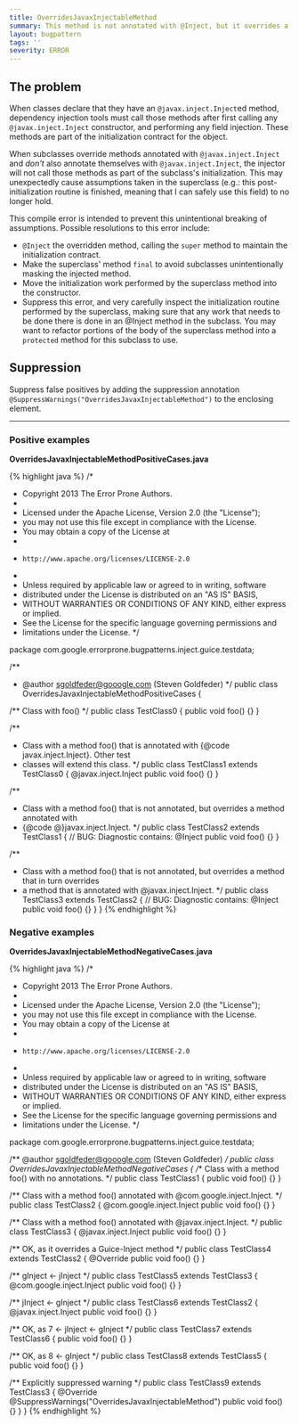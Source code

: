 ```yaml
---
title: OverridesJavaxInjectableMethod
summary: This method is not annotated with @Inject, but it overrides a method that is  annotated with @javax.inject.Inject. The method will not be Injected.
layout: bugpattern
tags: ''
severity: ERROR
---
```


<!--
*** AUTO-GENERATED, DO NOT MODIFY ***
To make changes, edit the @BugPattern annotation or the explanation in docs/bugpattern.
-->


## The problem
When classes declare that they have an `@javax.inject.Inject`ed method,
dependency injection tools must call those methods after first calling any
`@javax.inject.Inject` constructor, and performing any field injection. These
methods are part of the initialization contract for the object.

When subclasses override methods annotated with `@javax.inject.Inject` and
*don't* also annotate themselves with `@javax.inject.Inject`, the injector will
not call those methods as part of the subclass's initialization. This may
unexpectedly cause assumptions taken in the superclass (e.g.: this
post-initialization routine is finished, meaning that I can safely use this
field) to no longer hold.

This compile error is intended to prevent this unintentional breaking of
assumptions. Possible resolutions to this error include:

*   `@Inject` the overridden method, calling the `super` method to maintain the
    initialization contract.
*   Make the superclass' method `final` to avoid subclasses unintentionally
    masking the injected method.
*   Move the initialization work performed by the superclass method into the
    constructor.
*   Suppress this error, and very carefully inspect the initialization routine
    performed by the superclass, making sure that any work that needs to be done
    there is done in an @Inject method in the subclass. You may want to refactor
    portions of the body of the superclass method into a `protected` method for
    this subclass to use.

## Suppression
Suppress false positives by adding the suppression annotation `@SuppressWarnings("OverridesJavaxInjectableMethod")` to the enclosing element.


----------

### Positive examples
__OverridesJavaxInjectableMethodPositiveCases.java__

{% highlight java %}
/*
 * Copyright 2013 The Error Prone Authors.
 *
 * Licensed under the Apache License, Version 2.0 (the "License");
 * you may not use this file except in compliance with the License.
 * You may obtain a copy of the License at
 *
 *     http://www.apache.org/licenses/LICENSE-2.0
 *
 * Unless required by applicable law or agreed to in writing, software
 * distributed under the License is distributed on an "AS IS" BASIS,
 * WITHOUT WARRANTIES OR CONDITIONS OF ANY KIND, either express or implied.
 * See the License for the specific language governing permissions and
 * limitations under the License.
 */

package com.google.errorprone.bugpatterns.inject.guice.testdata;

/**
 * @author sgoldfeder@gooogle.com (Steven Goldfeder)
 */
public class OverridesJavaxInjectableMethodPositiveCases {

  /** Class with foo() */
  public class TestClass0 {
    public void foo() {}
  }

  /**
   * Class with a method foo() that is annotated with {@code javax.inject.Inject}. Other test
   * classes will extend this class.
   */
  public class TestClass1 extends TestClass0 {
    @javax.inject.Inject
    public void foo() {}
  }

  /**
   * Class with a method foo() that is not annotated, but overrides a method annotated with
   * {@code @}javax.inject.Inject.
   */
  public class TestClass2 extends TestClass1 {
    // BUG: Diagnostic contains: @Inject
    public void foo() {}
  }
  
  /**
   * Class with a method foo() that is not annotated, but overrides a method that in turn overrides
   * a method that is annotated with @javax.inject.Inject.
   */
  public class TestClass3 extends TestClass2 {
    // BUG: Diagnostic contains: @Inject
    public void foo() {}
  }
}
{% endhighlight %}

### Negative examples
__OverridesJavaxInjectableMethodNegativeCases.java__

{% highlight java %}
/*
 * Copyright 2013 The Error Prone Authors.
 *
 * Licensed under the Apache License, Version 2.0 (the "License");
 * you may not use this file except in compliance with the License.
 * You may obtain a copy of the License at
 *
 *     http://www.apache.org/licenses/LICENSE-2.0
 *
 * Unless required by applicable law or agreed to in writing, software
 * distributed under the License is distributed on an "AS IS" BASIS,
 * WITHOUT WARRANTIES OR CONDITIONS OF ANY KIND, either express or implied.
 * See the License for the specific language governing permissions and
 * limitations under the License.
 */

package com.google.errorprone.bugpatterns.inject.guice.testdata;

/** @author sgoldfeder@gooogle.com (Steven Goldfeder) */
public class OverridesJavaxInjectableMethodNegativeCases {
  /** Class with a method foo() with no annotations. */
  public class TestClass1 {
    public void foo() {}
  }

  /** Class with a method foo() annotated with @com.google.inject.Inject. */
  public class TestClass2 {
    @com.google.inject.Inject
    public void foo() {}
  }

  /** Class with a method foo() annotated with @javax.inject.Inject. */
  public class TestClass3 {
    @javax.inject.Inject
    public void foo() {}
  }

  /** OK, as it overrides a Guice-Inject method */
  public class TestClass4 extends TestClass2 {
    @Override
    public void foo() {}
  }

  /** gInject <- jInject */
  public class TestClass5 extends TestClass3 {
    @com.google.inject.Inject
    public void foo() {}
  }

  /** jInject <- gInject */
  public class TestClass6 extends TestClass2 {
    @javax.inject.Inject
    public void foo() {}
  }

  /** OK, as 7 <- jInject <- gInject */
  public class TestClass7 extends TestClass6 {
    public void foo() {}
  }

  /** OK, as 8 <- gInject */
  public class TestClass8 extends TestClass5 {
    public void foo() {}
  }

  /** Explicitly suppressed warning */
  public class TestClass9 extends TestClass3 {
    @Override
    @SuppressWarnings("OverridesJavaxInjectableMethod")
    public void foo() {}
  }
}
{% endhighlight %}

